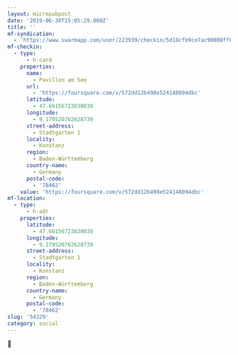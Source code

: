 ```yaml
---
layout: micropubpost
date: '2019-06-30T15:05:29.000Z'
title: ''
mf-syndication:
  - 'https://www.swarmapp.com/user/223939/checkin/5d18cfb9ce7ac90008ff09c0'
mf-checkin:
  - type:
      - h-card
    properties:
      name:
        - Pavillon am See
      url:
        - 'https://foursquare.com/v/572dd12b498e524148094dbc'
      latitude:
        - 47.66156723830038
      longitude:
        - 9.179520762628739
      street-address:
        - Stadtgarten 1
      locality:
        - Konstanz
      region:
        - Baden-Württemberg
      country-name:
        - Germany
      postal-code:
        - '78462'
    value: 'https://foursquare.com/v/572dd12b498e524148094dbc'
mf-location:
  - type:
      - h-adr
    properties:
      latitude:
        - 47.66156723830038
      longitude:
        - 9.179520762628739
      street-address:
        - Stadtgarten 1
      locality:
        - Konstanz
      region:
        - Baden-Württemberg
      country-name:
        - Germany
      postal-code:
        - '78462'
slug: '54329'
category: social
---
```

🍺
